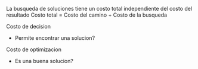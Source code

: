 La busqueda de soluciones tiene un costo total independiente del costo del resultado
Costo total = Costo del camino + Costo de la busqueda

Costo de decision
- Permite encontrar una solucion?

Costo de optimizacion
- Es una buena solucion? 
